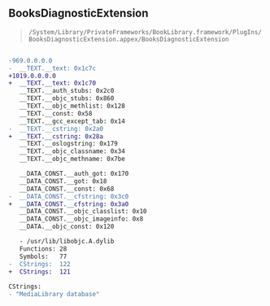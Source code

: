 ## BooksDiagnosticExtension

> `/System/Library/PrivateFrameworks/BookLibrary.framework/PlugIns/BooksDiagnosticExtension.appex/BooksDiagnosticExtension`

```diff

-969.0.0.0.0
-  __TEXT.__text: 0x1c7c
+1019.0.0.0.0
+  __TEXT.__text: 0x1c70
   __TEXT.__auth_stubs: 0x2c0
   __TEXT.__objc_stubs: 0x860
   __TEXT.__objc_methlist: 0x128
   __TEXT.__const: 0x58
   __TEXT.__gcc_except_tab: 0x14
-  __TEXT.__cstring: 0x2a0
+  __TEXT.__cstring: 0x28a
   __TEXT.__oslogstring: 0x179
   __TEXT.__objc_classname: 0x34
   __TEXT.__objc_methname: 0x7be

   __DATA_CONST.__auth_got: 0x170
   __DATA_CONST.__got: 0x18
   __DATA_CONST.__const: 0x68
-  __DATA_CONST.__cfstring: 0x3c0
+  __DATA_CONST.__cfstring: 0x3a0
   __DATA_CONST.__objc_classlist: 0x10
   __DATA_CONST.__objc_imageinfo: 0x8
   __DATA.__objc_const: 0x120

   - /usr/lib/libobjc.A.dylib
   Functions: 28
   Symbols:   77
-  CStrings:  122
+  CStrings:  121
 
CStrings:
- "MediaLibrary database"

```
